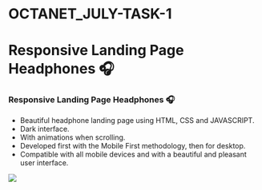 # OCTANET_JULY-TASK-1
# Responsive Landing Page Headphones 🎧

### Responsive Landing Page Headphones 🎧

- Beautiful headphone landing page using HTML, CSS and JAVASCRIPT.
- Dark interface.
- With animations when scrolling.
- Developed first with the Mobile First methodology, then for desktop.
- Compatible with all mobile devices and with a beautiful and pleasant user interface.

![](/https://github.com/bedimcode/responsive-landing-page-headphones/blob/main/preview.png?raw=true)
